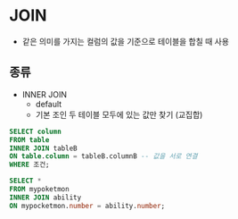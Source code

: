 # JOIN
- 같은 의미를 가지는 컬럼의 값을 기준으로 테이블을 합칠 때 사용


## 종류
- INNER JOIN
  - default
  - 기본 조인 두 테이블 모두에 있는 값만 찾기 (교집합)
  
```SQL
SELECT column
FROM table
INNER JOIN tableB
ON table.column = tableB.columnB -- 값을 서로 연결 
WHERE 조건;
```
```SQL
SELECT *
FROM mypoketmon
INNER JOIN ability
ON mypocketmon.number = ability.number;
```



